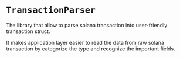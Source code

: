 # ``TransactionParser``

The library that allow to parse solana transaction into user-friendly transaction struct.

It makes application layer easier to read the data from raw solana transaction by categorize the type and recognize the important fields.